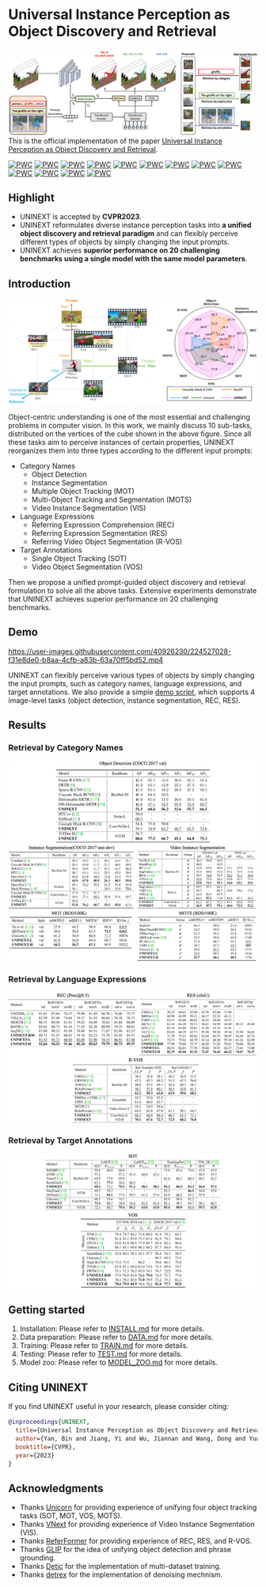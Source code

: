 # Universal Instance Perception as Object Discovery and Retrieval
![UNINEXT](assets/Framework.png)
This is the official implementation of the paper [Universal Instance Perception as Object Discovery and Retrieval](https://arxiv.org/abs/2303.06674).

[![PWC](https://img.shields.io/endpoint.svg?url=https://paperswithcode.com/badge/universal-instance-perception-as-object/visual-object-tracking-on-lasot)](https://paperswithcode.com/sota/visual-object-tracking-on-lasot?p=universal-instance-perception-as-object)
[![PWC](https://img.shields.io/endpoint.svg?url=https://paperswithcode.com/badge/universal-instance-perception-as-object/visual-object-tracking-on-trackingnet)](https://paperswithcode.com/sota/visual-object-tracking-on-trackingnet?p=universal-instance-perception-as-object)
[![PWC](https://img.shields.io/endpoint.svg?url=https://paperswithcode.com/badge/universal-instance-perception-as-object/visual-tracking-on-tnl2k)](https://paperswithcode.com/sota/visual-tracking-on-tnl2k?p=universal-instance-perception-as-object)
[![PWC](https://img.shields.io/endpoint.svg?url=https://paperswithcode.com/badge/universal-instance-perception-as-object/multiple-object-tracking-on-bdd100k-val)](https://paperswithcode.com/sota/multiple-object-tracking-on-bdd100k-val?p=universal-instance-perception-as-object)
[![PWC](https://img.shields.io/endpoint.svg?url=https://paperswithcode.com/badge/universal-instance-perception-as-object/multi-object-tracking-and-segmentation-on-3)](https://paperswithcode.com/sota/multi-object-tracking-and-segmentation-on-3?p=universal-instance-perception-as-object)
[![PWC](https://img.shields.io/endpoint.svg?url=https://paperswithcode.com/badge/universal-instance-perception-as-object/video-instance-segmentation-on-youtube-vis-1)](https://paperswithcode.com/sota/video-instance-segmentation-on-youtube-vis-1?p=universal-instance-perception-as-object)
[![PWC](https://img.shields.io/endpoint.svg?url=https://paperswithcode.com/badge/universal-instance-perception-as-object/video-instance-segmentation-on-ovis-1)](https://paperswithcode.com/sota/video-instance-segmentation-on-ovis-1?p=universal-instance-perception-as-object)
[![PWC](https://img.shields.io/endpoint.svg?url=https://paperswithcode.com/badge/universal-instance-perception-as-object/referring-video-object-segmentation-on-refer)](https://paperswithcode.com/sota/referring-video-object-segmentation-on-refer?p=universal-instance-perception-as-object)
[![PWC](https://img.shields.io/endpoint.svg?url=https://paperswithcode.com/badge/universal-instance-perception-as-object/referring-expression-comprehension-on-refcoco)](https://paperswithcode.com/sota/referring-expression-comprehension-on-refcoco?p=universal-instance-perception-as-object)
[![PWC](https://img.shields.io/endpoint.svg?url=https://paperswithcode.com/badge/universal-instance-perception-as-object/referring-expression-comprehension-on-refcoco-1)](https://paperswithcode.com/sota/referring-expression-comprehension-on-refcoco-1?p=universal-instance-perception-as-object)
[![PWC](https://img.shields.io/endpoint.svg?url=https://paperswithcode.com/badge/universal-instance-perception-as-object/referring-expression-comprehension-on)](https://paperswithcode.com/sota/referring-expression-comprehension-on?p=universal-instance-perception-as-object)
[![PWC](https://img.shields.io/endpoint.svg?url=https://paperswithcode.com/badge/universal-instance-perception-as-object/referring-expression-segmentation-on-refcoco)](https://paperswithcode.com/sota/referring-expression-segmentation-on-refcoco?p=universal-instance-perception-as-object)
[![PWC](https://img.shields.io/endpoint.svg?url=https://paperswithcode.com/badge/universal-instance-perception-as-object/referring-expression-segmentation-on-refcoco-3)](https://paperswithcode.com/sota/referring-expression-segmentation-on-refcoco-3?p=universal-instance-perception-as-object)
## Highlight
- UNINEXT is accepted by **CVPR2023**.
- UNINEXT reformulates diverse instance perception tasks into **a unified object discovery and retrieval paradigm** and can flexibly perceive different types of objects by simply changing the input prompts.
- UNINEXT achieves **superior performance on 20 challenging benchmarks using a single model with the same model parameters**. 

## Introduction

![TASK-RADAR](assets/task-radar.png)

Object-centric understanding is one of the most essential and challenging problems in computer vision. In this work, we mainly discuss 10 sub-tasks, distributed on the vertices of the cube shown in the above figure. Since all these tasks aim to perceive instances of certain properties, UNINEXT reorganizes them into three types according to the different input prompts:
- Category Names
  - Object Detection
  - Instance Segmentation
  - Multiple Object Tracking (MOT)
  - Multi-Object Tracking and Segmentation (MOTS)
  - Video Instance Segmentation (VIS)
-  Language Expressions
    - Referring Expression Comprehension (REC)
    - Referring Expression Segmentation (RES)
    - Referring Video Object Segmentation (R-VOS)
- Target Annotations
    - Single Object Tracking (SOT)
    - Video Object Segmentation (VOS)

Then we propose a unified prompt-guided object discovery and retrieval formulation
to solve all the above tasks. Extensive
experiments demonstrate that UNINEXT achieves superior performance on 20 challenging benchmarks.

## Demo
https://user-images.githubusercontent.com/40926230/224527028-f31e8de0-b8aa-4cfb-a83b-63a70ff5bd52.mp4

UNINEXT can flexibly perceive various types of objects by simply changing the input prompts, such as category names, language expressions, and target annotations. We also provide a simple [demo script](assets/demo.sh), which supports 4 image-level tasks (object detection, instance segmentation, REC, RES).

## Results
### Retrieval by Category Names
![OD-IS](assets/res-od.png)
![MOT-MOTS-VIS](assets/res-vis-mots.png)
### Retrieval by Language Expressions
![REC-RES-RVOS](assets/res-rec-res-rvos.png)
### Retrieval by Target Annotations
![SOT-VOS](assets/res-sot-vos.png)

## Getting started
1. Installation: Please refer to [INSTALL.md](assets/INSTALL.md) for more details.
2. Data preparation: Please refer to [DATA.md](assets/DATA.md) for more details.
3. Training: Please refer to [TRAIN.md](assets/TRAIN.md) for more details.
4. Testing: Please refer to [TEST.md](assets/TEST.md) for more details. 
5. Model zoo: Please refer to [MODEL_ZOO.md](assets/MODEL_ZOO.md) for more details.

## Citing UNINEXT
If you find UNINEXT useful in your research, please consider citing:
```bibtex
@inproceedings{UNINEXT,
  title={Universal Instance Perception as Object Discovery and Retrieval},
  author={Yan, Bin and Jiang, Yi and Wu, Jiannan and Wang, Dong and Yuan, Zehuan and Luo, Ping and Lu, Huchuan},
  booktitle={CVPR},
  year={2023}
}
```

## Acknowledgments
- Thanks [Unicorn](https://github.com/MasterBin-IIAU/Unicorn) for providing experience of unifying four object tracking tasks (SOT, MOT, VOS, MOTS).
- Thanks [VNext](https://github.com/wjf5203/VNext) for providing experience of Video Instance Segmentation (VIS).
- Thanks [ReferFormer](https://github.com/wjn922/ReferFormer) for providing experience of REC, RES, and R-VOS.
- Thanks [GLIP](https://github.com/microsoft/GLIP) for the idea of unifying object detection and phrase grounding.
- Thanks [Detic](https://github.com/facebookresearch/Detic) for the implementation of multi-dataset training.
- Thanks [detrex](https://github.com/IDEA-Research/detrex) for the implementation of denoising mechnism.
